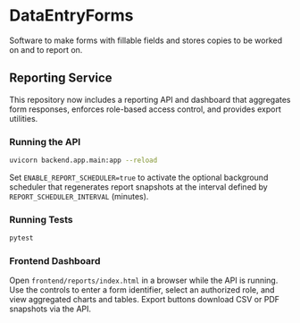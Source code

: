 # DataEntryForms
Software to make forms with fillable fields and stores copies to be worked on and to report on.

## Reporting Service

This repository now includes a reporting API and dashboard that aggregates form
responses, enforces role-based access control, and provides export utilities.

### Running the API

```bash
uvicorn backend.app.main:app --reload
```

Set `ENABLE_REPORT_SCHEDULER=true` to activate the optional background
scheduler that regenerates report snapshots at the interval defined by
`REPORT_SCHEDULER_INTERVAL` (minutes).

### Running Tests

```bash
pytest
```

### Frontend Dashboard

Open `frontend/reports/index.html` in a browser while the API is running. Use
the controls to enter a form identifier, select an authorized role, and view
aggregated charts and tables. Export buttons download CSV or PDF snapshots via
the API.
